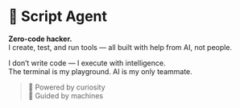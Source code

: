 # 👤 Script Agent

**Zero-code hacker.**  
I create, test, and run tools — all built with help from AI, not people.

I don’t write code — I execute with intelligence.  
The terminal is my playground. AI is my only teammate.

> 🧠 Powered by curiosity  
> 🤖 Guided by machines  
